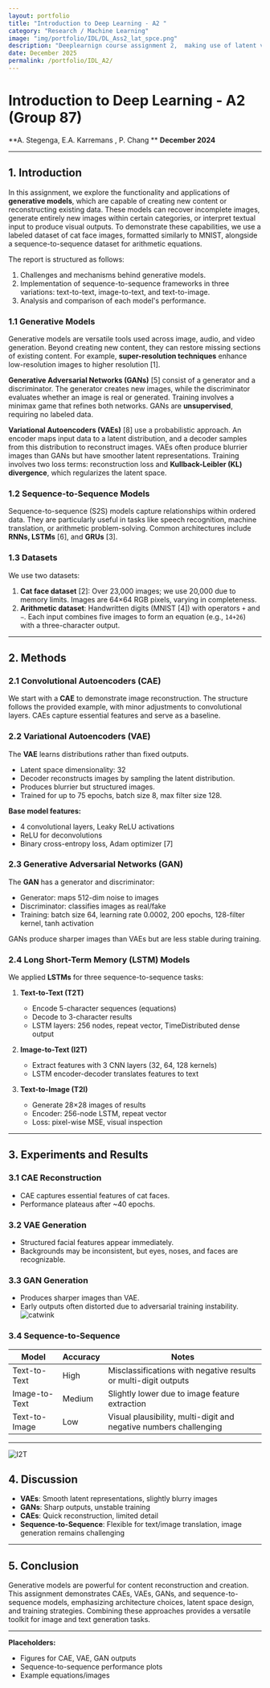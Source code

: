 ```yaml
---
layout: portfolio
title: "Introduction to Deep Learning - A2 "
category: "Research / Machine Learning"
image: "img/portfolio/IDL/DL_Ass2_lat_spce.png"
description: "Deeplearnign course assignment 2,  making use of latent variables CNN models and Genrative models."
date: December 2025
permalink: /portfolio/IDL_A2/
---
```


# Introduction to Deep Learning - A2 (Group 87)
**A. Stegenga, E.A. Karremans , P. Chang **
**December 2024**

---

## 1. Introduction

In this assignment, we explore the functionality and applications of **generative models**, which are capable of creating new content or reconstructing existing data. These models can recover incomplete images, generate entirely new images within certain categories, or interpret textual input to produce visual outputs. To demonstrate these capabilities, we use a labeled dataset of cat face images, formatted similarly to MNIST, alongside a sequence-to-sequence dataset for arithmetic equations.

The report is structured as follows:
1. Challenges and mechanisms behind generative models.
2. Implementation of sequence-to-sequence frameworks in three variations: text-to-text, image-to-text, and text-to-image.
3. Analysis and comparison of each model's performance.

### 1.1 Generative Models

Generative models are versatile tools used across image, audio, and video generation. Beyond creating new content, they can restore missing sections of existing content. For example, **super-resolution techniques** enhance low-resolution images to higher resolution [1].

**Generative Adversarial Networks (GANs)** [5] consist of a generator and a discriminator. The generator creates new images, while the discriminator evaluates whether an image is real or generated. Training involves a minimax game that refines both networks. GANs are **unsupervised**, requiring no labeled data.

**Variational Autoencoders (VAEs)** [8] use a probabilistic approach. An encoder maps input data to a latent distribution, and a decoder samples from this distribution to reconstruct images. VAEs often produce blurrier images than GANs but have smoother latent representations. Training involves two loss terms: reconstruction loss and **Kullback-Leibler (KL) divergence**, which regularizes the latent space.

### 1.2 Sequence-to-Sequence Models

Sequence-to-sequence (S2S) models capture relationships within ordered data. They are particularly useful in tasks like speech recognition, machine translation, or arithmetic problem-solving. Common architectures include **RNNs, LSTMs** [6], and **GRUs** [3].

### 1.3 Datasets

We use two datasets:

1. **Cat face dataset** [2]: Over 23,000 images; we use 20,000 due to memory limits. Images are 64×64 RGB pixels, varying in completeness.
2. **Arithmetic dataset**: Handwritten digits (MNIST [4]) with operators `+` and `−`. Each input combines five images to form an equation (e.g., `14+26`) with a three-character output.

---

## 2. Methods

### 2.1 Convolutional Autoencoders (CAE)

We start with a **CAE** to demonstrate image reconstruction. The structure follows the provided example, with minor adjustments to convolutional layers. CAEs capture essential features and serve as a baseline.

### 2.2 Variational Autoencoders (VAE)

The **VAE** learns distributions rather than fixed outputs.
- Latent space dimensionality: 32
- Decoder reconstructs images by sampling the latent distribution.
- Produces blurrier but structured images.
- Trained for up to 75 epochs, batch size 8, max filter size 128.

**Base model features:**
- 4 convolutional layers, Leaky ReLU activations
- ReLU for deconvolutions
- Binary cross-entropy loss, Adam optimizer [7]

### 2.3 Generative Adversarial Networks (GAN)

The **GAN** has a generator and discriminator:
- Generator: maps 512-dim noise to images
- Discriminator: classifies images as real/fake
- Training: batch size 64, learning rate 0.0002, 200 epochs, 128-filter kernel, tanh activation

GANs produce sharper images than VAEs but are less stable during training.

### 2.4 Long Short-Term Memory (LSTM) Models

We applied **LSTMs** for three sequence-to-sequence tasks:

1. **Text-to-Text (T2T)**
   - Encode 5-character sequences (equations)
   - Decode to 3-character results
   - LSTM layers: 256 nodes, repeat vector, TimeDistributed dense output

2. **Image-to-Text (I2T)**
   - Extract features with 3 CNN layers (32, 64, 128 kernels)
   - LSTM encoder-decoder translates features to text

3. **Text-to-Image (T2I)**
   - Generate 28×28 images of results
   - Encoder: 256-node LSTM, repeat vector
   - Loss: pixel-wise MSE, visual inspection

---

## 3. Experiments and Results

### 3.1 CAE Reconstruction

- CAE captures essential features of cat faces.
- Performance plateaus after ~40 epochs.

### 3.2 VAE Generation

- Structured facial features appear immediately.
- Backgrounds may be inconsistent, but eyes, noses, and faces are recognizable.

### 3.3 GAN Generation

- Produces sharper images than VAE.
- Early outputs often distorted due to adversarial training instability.
![catwink](../img/portfolio/IDL/DL_Ass2_lat_spce.png)

### 3.4 Sequence-to-Sequence

| Model | Accuracy | Notes |
|-------|---------|-------|
| Text-to-Text | High | Misclassifications with negative results or multi-digit outputs |
| Image-to-Text | Medium | Slightly lower due to image feature extraction |
| Text-to-Image | Low | Visual plausibility, multi-digit and negative numbers challenging |

---
![I2T](../img/portfolio/IDL/DL_ass2_I2T.png)
## 4. Discussion

- **VAEs**: Smooth latent representations, slightly blurry images
- **GANs**: Sharp outputs, unstable training
- **CAEs**: Quick reconstruction, limited detail
- **Sequence-to-Sequence**: Flexible for text/image translation, image generation remains challenging

---

## 5. Conclusion

Generative models are powerful for content reconstruction and creation. This assignment demonstrates CAEs, VAEs, GANs, and sequence-to-sequence models, emphasizing architecture choices, latent space design, and training strategies. Combining these approaches provides a versatile toolkit for image and text generation tasks.

---

**Placeholders:**
- Figures for CAE, VAE, GAN outputs
- Sequence-to-sequence performance plots
- Example equations/images

